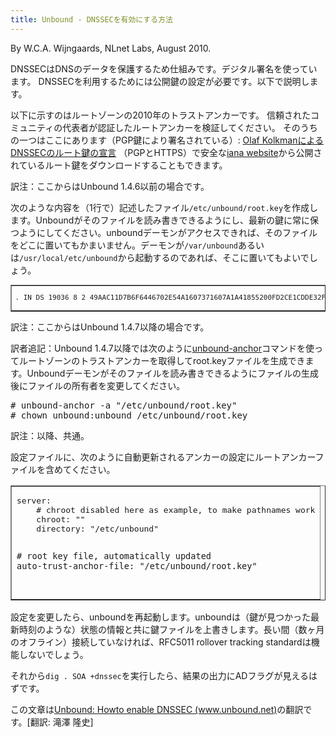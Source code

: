 ```yaml
---
title: Unbound - DNSSECを有効にする方法
---
```

<author>
  By W.C.A. Wijngaards, NLnet Labs, August 2010.
</author>
<p>
DNSSECはDNSのデータを保護するため仕組みです。デジタル署名を使っています。
DNSSECを利用するためには公開鍵の設定が必要です。以下で説明します。
</p>
<p>
以下に示すのはルートゾーンの2010年のトラストアンカーです。
信頼されたコミュニティの代表者が認証したルートアンカーを検証してください。
そのうちの一つはここにあります（PGP鍵により署名されている）: <a href="http://www.nlnetlabs.nl/downloads/DS-20100616.txt">Olaf KolkmanによるDNSSECのルート鍵の宣言</a>
（PGPとHTTPS）で安全な<a href="https://data.iana.org/root-anchors/">iana website</a>から公開されているルート鍵をダウンロードすることもできます。
</p>

<p>訳注：ここからはUnbound 1.4.6以前の場合です。</p>
<p>
次のような内容を（1行で）記述したファイル<code>/etc/unbound/root.key</code>を作成します。Unboundがそのファイルを読み書きできるようにし、最新の鍵に常に保つようにしてください。unboundデーモンがアクセスできれば、そのファイルをどこに置いてもかまいません。デーモンが<code>/var/unbound</code>あるいは<code>/usr/local/etc/unbound</code>から起動するのであれば、そこに置いてもよいでしょう。
</p>
<table border-collapse="collapsed" style="font-size: 11px;" border="1"><tbody><tr><td>
<pre>
. IN DS 19036 8 2 49AAC11D7B6F6446702E54A1607371607A1A41855200FD2CE1CDDE32F24E8FB5
</pre>
</td></tr></tbody></table>

<p>訳注：ここからはUnbound 1.4.7以降の場合です。</p>
<p>訳者追記：Unbound 1.4.7以降では次のように<a href="../unbound-anchor/">unbound-anchor</a>コマンドを使ってルートゾーンのトラストアンカーを取得してroot.keyファイルを生成できます。Unboundデーモンがそのファイルを読み書きできるようにファイルの生成後にファイルの所有者を変更してください。
<pre># unbound-anchor -a "/etc/unbound/root.key"
# chown unbound:unbound /etc/unbound/root.key
</pre>
</p>

<p>訳注：以降、共通。</p>
<p>
設定ファイルに、次のように自動更新されるアンカーの設定にルートアンカーファイルを含めてください。
</p>
<table border-collapse="collapsed" border="1"><tbody><tr><td>
<pre>server:
	# chroot disabled here as example, to make pathnames work
	chroot: ""
	directory: "/etc/unbound"

	# root key file, automatically updated
	auto-trust-anchor-file: "/etc/unbound/root.key"
</pre>
</td></tr></tbody></table>

<p>
設定を変更したら、unboundを再起動します。unboundは（鍵が見つかった最新時刻のような）状態の情報と共に鍵ファイルを上書きします。長い間（数ヶ月のオフライン）接続していなければ、RFC5011 rollover tracking standardは機能しないでしょう。
</p>
<p>
それから<code>dig . SOA +dnssec</code>を実行したら、結果の出力にADフラグが見えるはずです。
</p>

<p>この文章は<a href="http://www.unbound.net/documentation/howto_anchor.html">Unbound: Howto enable DNSSEC (www.unbound.net)</a>の翻訳です。[翻訳: 滝澤 隆史]</p>
